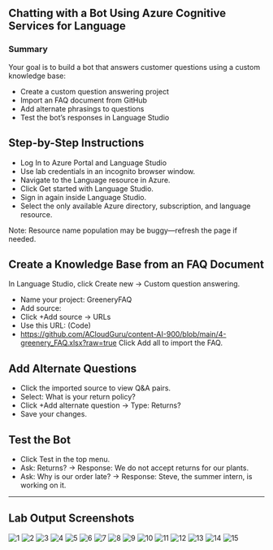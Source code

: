 ## Chatting with a Bot Using Azure Cognitive Services for Language

### Summary

Your goal is to build a bot that answers customer questions using a custom knowledge base:
- Create a custom question answering project
- Import an FAQ document from GitHub
- Add alternate phrasings to questions
- Test the bot’s responses in Language Studio

## Step-by-Step Instructions

- Log In to Azure Portal and Language Studio
- Use lab credentials in an incognito browser window.
- Navigate to the Language resource in Azure.
- Click Get started with Language Studio.
- Sign in again inside Language Studio.
- Select the only available Azure directory, subscription, and language resource.

Note: Resource name population may be buggy—refresh the page if needed.

## Create a Knowledge Base from an FAQ Document
In Language Studio, click Create new → Custom question answering.

- Name your project: GreeneryFAQ
- Add source:
- Click +Add source → URLs
- Use this URL:
(Code)
- https://github.com/ACloudGuru/content-AI-900/blob/main/4-greenery_FAQ.xlsx?raw=true
Click Add all to import the FAQ.

## Add Alternate Questions

- Click the imported source to view Q&A pairs.
- Select: What is your return policy?
- Click +Add alternate question → Type: Returns?
- Save your changes.

## Test the Bot

- Click Test in the top menu.
- Ask: Returns? → Response: We do not accept returns for our plants.
- Ask: Why is our order late? → Response: Steve, the summer intern, is working on it.

---

## Lab Output Screenshots

![1](https://github.com/user-attachments/assets/4116aeed-30e2-4dd0-ac77-6f48549d2757)
![2](https://github.com/user-attachments/assets/c2385a72-2fde-433b-a7d5-776e9e9d8c74)
![3](https://github.com/user-attachments/assets/2887585b-be30-4e39-9db3-e6a76c02d2be)
![4](https://github.com/user-attachments/assets/e754c242-6d81-431f-afdc-0de7740ea72a)
![5](https://github.com/user-attachments/assets/b4b4058b-22b8-42ef-bfaf-e055f27812fe)
![6](https://github.com/user-attachments/assets/0864f013-f7d0-4b3c-9c62-6f4c15ced2e7)
![7](https://github.com/user-attachments/assets/32704689-1afc-45d3-8143-93ba06f1c747)
![8](https://github.com/user-attachments/assets/e9d5c01c-4886-4388-b58d-7ce6433970b8)
![9](https://github.com/user-attachments/assets/d89bed9c-80f3-4071-ad8e-94c9cf476ef4)
![10](https://github.com/user-attachments/assets/4eeb6a62-d4ad-43ea-b557-c87c1c48465e)
![11](https://github.com/user-attachments/assets/310dae08-bb17-4ad6-9067-1d8187f7f5ed)
![12](https://github.com/user-attachments/assets/620fa0ab-433d-4340-add1-52a5b267fc14)
![13](https://github.com/user-attachments/assets/65aaede6-9f14-4ec1-90ff-81fdb8cdd34e)
![14](https://github.com/user-attachments/assets/6e2113ff-6fb8-4ea4-90d1-eb59d6a2b57f)
![15](https://github.com/user-attachments/assets/0b774746-202e-49c8-b47c-d0464aa09183)
